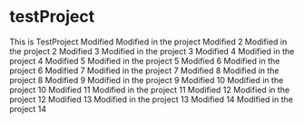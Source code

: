 # testProject
This is TestProject
Modified
Modified in the project
Modified 2
Modified in the project 2
Modified 3
Modified in the project 3
Modified 4
Modified in the project 4
Modified 5
Modified in the project 5
Modified 6
Modified in the project 6
Modified 7
Modified in the project 7
Modified 8
Modified in the project 8
Modified 9
Modified in the project 9
Modified 10
Modified in the project 10
Modified 11
Modified in the project 11
Modified 12
Modified in the project 12
Modified 13
Modified in the project 13
Modified 14
Modified in the project 14
